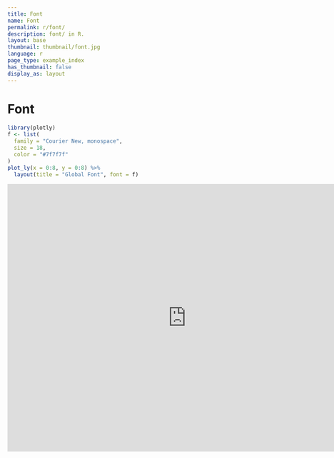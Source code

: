 ```yaml
---
title: Font
name: Font
permalink: r/font/
description: font/ in R.
layout: base
thumbnail: thumbnail/font.jpg
language: r
page_type: example_index
has_thumbnail: false
display_as: layout
---
```



# Font

```r
library(plotly)
f <- list(
  family = "Courier New, monospace",
  size = 18,
  color = "#7f7f7f"
)
plot_ly(x = 0:8, y = 0:8) %>%
  layout(title = "Global Font", font = f)
```

<iframe height="600" id="igraph" scrolling="no" seamless="seamless" src="https://plot.ly/~RPlotBot/535.embed" width="800" frameBorder="0"></iframe>
